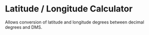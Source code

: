# Latitude / Longitude Calculator

Allows conversion of latitude and longitude degrees between decimal degrees and DMS.